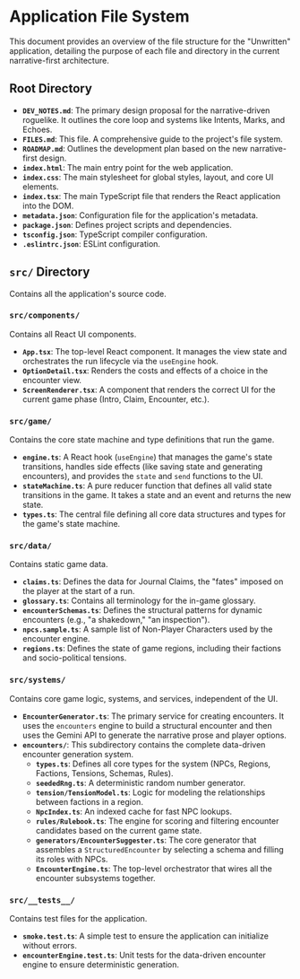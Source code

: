 # Application File System

This document provides an overview of the file structure for the "Unwritten" application, detailing the purpose of each file and directory in the current narrative-first architecture.

## Root Directory

*   **`DEV_NOTES.md`**: The primary design proposal for the narrative-driven roguelike. It outlines the core loop and systems like Intents, Marks, and Echoes.
*   **`FILES.md`**: This file. A comprehensive guide to the project's file system.
*   **`ROADMAP.md`**: Outlines the development plan based on the new narrative-first design.
*   **`index.html`**: The main entry point for the web application.
*   **`index.css`**: The main stylesheet for global styles, layout, and core UI elements.
*   **`index.tsx`**: The main TypeScript file that renders the React application into the DOM.
*   **`metadata.json`**: Configuration file for the application's metadata.
*   **`package.json`**: Defines project scripts and dependencies.
*   **`tsconfig.json`**: TypeScript compiler configuration.
*   **`.eslintrc.json`**: ESLint configuration.

## `src/` Directory

Contains all the application's source code.

### `src/components/`

Contains all React UI components.

*   **`App.tsx`**: The top-level React component. It manages the view state and orchestrates the run lifecycle via the `useEngine` hook.
*   **`OptionDetail.tsx`**: Renders the costs and effects of a choice in the encounter view.
*   **`ScreenRenderer.tsx`**: A component that renders the correct UI for the current game phase (Intro, Claim, Encounter, etc.).

### `src/game/`

Contains the core state machine and type definitions that run the game.

*   **`engine.ts`**: A React hook (`useEngine`) that manages the game's state transitions, handles side effects (like saving state and generating encounters), and provides the `state` and `send` functions to the UI.
*   **`stateMachine.ts`**: A pure reducer function that defines all valid state transitions in the game. It takes a state and an event and returns the new state.
*   **`types.ts`**: The central file defining all core data structures and types for the game's state machine.

### `src/data/`

Contains static game data.

*   **`claims.ts`**: Defines the data for Journal Claims, the "fates" imposed on the player at the start of a run.
*   **`glossary.ts`**: Contains all terminology for the in-game glossary.
*   **`encounterSchemas.ts`**: Defines the structural patterns for dynamic encounters (e.g., "a shakedown," "an inspection").
*   **`npcs.sample.ts`**: A sample list of Non-Player Characters used by the encounter engine.
*   **`regions.ts`**: Defines the state of game regions, including their factions and socio-political tensions.

### `src/systems/`

Contains core game logic, systems, and services, independent of the UI.

*   **`EncounterGenerator.ts`**: The primary service for creating encounters. It uses the `encounters` engine to build a structural encounter and then uses the Gemini API to generate the narrative prose and player options.
*   **`encounters/`**: This subdirectory contains the complete data-driven encounter generation system.
    *   **`types.ts`**: Defines all core types for the system (NPCs, Regions, Factions, Tensions, Schemas, Rules).
    *   **`seededRng.ts`**: A deterministic random number generator.
    *   **`tension/TensionModel.ts`**: Logic for modeling the relationships between factions in a region.
    *   **`NpcIndex.ts`**: An indexed cache for fast NPC lookups.
    *   **`rules/Rulebook.ts`**: The engine for scoring and filtering encounter candidates based on the current game state.
    *   **`generators/EncounterSuggester.ts`**: The core generator that assembles a `StructuredEncounter` by selecting a schema and filling its roles with NPCs.
    *   **`EncounterEngine.ts`**: The top-level orchestrator that wires all the encounter subsystems together.

### `src/__tests__/`

Contains test files for the application.

*   **`smoke.test.ts`**: A simple test to ensure the application can initialize without errors.
*   **`encounterEngine.test.ts`**: Unit tests for the data-driven encounter engine to ensure deterministic generation.
